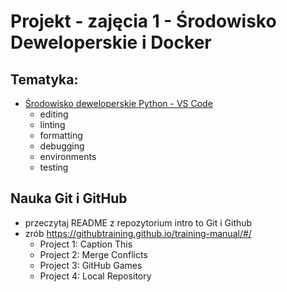 # Projekt - zajęcia 1 - Środowisko Deweloperskie i Docker

## Tematyka:
- [Środowisko deweloperskie Python - VS Code](https://code.visualstudio.com/docs/python/python-tutorial)
  - editing
  - linting
  - formatting
  - debugging
  - environments
  - testing


## Nauka Git i GitHub
- przeczytaj README z repozytorium intro to Git i Github
- zrób https://githubtraining.github.io/training-manual/#/
  - Project 1: Caption This
  - Project 2: Merge Conflicts
  - Project 3: GitHub Games
  - Project 4: Local Repository
